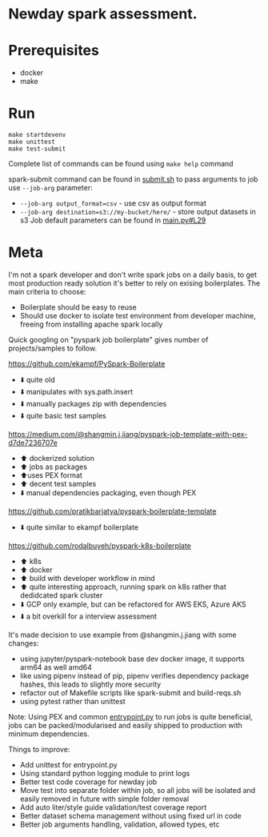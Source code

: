 # Newday spark assessment.

# Prerequisites
 - docker
 - make


# Run

```shell
make startdevenv
make unittest
make test-submit
```

Complete list of commands can be found using `make help` command

spark-submit command can be found in [submit.sh](./submit.sh)
to pass arguments to job use `--job-arg` parameter:
- `--job-arg output_format=csv` - use csv as output format
- `--job-arg destination=s3://my-bucket/here/` - store output datasets in s3
Job default parameters can be found in [main.py#L29](https://github.com/nurikk/newday-assesment/blob/854889087087b29c4f5904d6171b86c729760195/jobs/newday/main.py#L29)

# Meta
I'm not a spark developer and don't write spark jobs on a daily basis,
to get most production ready solution it's better to rely on exising boilerplates. 
The main criteria to choose:
- Boilerplate should be easy to reuse
- Should use docker to isolate test environment from developer machine, freeing from installing apache spark locally

Quick googling on "pyspark job boilerplate" gives number of projects/samples to follow.

https://github.com/ekampf/PySpark-Boilerplate
- :arrow_down: quite old
- :arrow_down: manipulates with sys.path.insert
- :arrow_down: manually packages zip with dependencies
- :arrow_down: quite basic test samples

https://medium.com/@shangmin.j.jiang/pyspark-job-template-with-pex-d7de7236707e
- :arrow_up: dockerized solution
- :arrow_up: jobs as packages
- :arrow_up:uses PEX format
- :arrow_up: decent test samples
- :arrow_down: manual dependencies packaging, even though PEX

https://github.com/pratikbarjatya/pyspark-boilerplate-template
- :arrow_down:  quite similar to ekampf boilerplate

https://github.com/rodalbuyeh/pyspark-k8s-boilerplate
- :arrow_up:  k8s
- :arrow_up:  docker
- :arrow_up:  build with developer workflow in mind    
- :arrow_up:  quite interesting approach, running spark on k8s rather that dedidcated spark cluster
- :arrow_down: GCP only example, but can be refactored for AWS EKS, Azure AKS
- :arrow_down: a bit overkill for a interview assessment

It's made decision to use example from @shangmin.j.jiang with some changes:
- using jupyter/pyspark-notebook base dev docker image, it supports arm64 as well amd64
- like using pipenv instead of pip, pipenv verifies dependency package hashes, this leads to slightly more security
- refactor out of Makefile scripts like spark-submit and build-reqs.sh
- using pytest rather than unittest


Note: Using PEX and common [entrypoint.py](entrypoint.py) to run jobs is quite beneficial, 
jobs can be packed/modularised and easily shipped to production with minimum dependencies.

Things to improve:
 - Add unittest for entrypoint.py
 - Using standard python logging module to print logs
 - Better test code coverage for newday job
 - Move test into separate folder within job, so all jobs will be isolated and easily removed in future with simple folder removal
 - Add auto liter/style guide validation/test coverage report
 - Better dataset schema management without using fixed url in code
 - Better job arguments handling, validation, allowed types, etc


